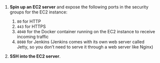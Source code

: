 
1. **Spin up an EC2 server** and expose the following ports in the security groups for the EC2 instance:
    1. `80` for HTTP
    2. `443` for HTTPS
    3. `4040` for the Docker container running on the EC2 instance to receive incoming traffic
    4. `8080` for Jenkins (Jenkins comes with its own web server called Jetty, so you don’t need to serve it through a web server like Nginx)

2. **SSH into the EC2 server**.
